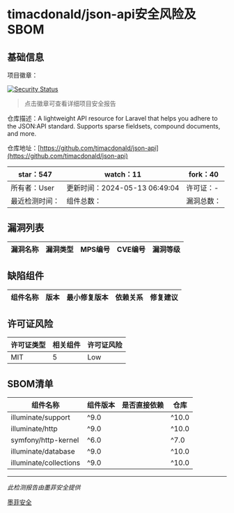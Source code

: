 # timacdonald/json-api安全风险及SBOM

## 基础信息

项目徽章：

[![Security Status](https://www.murphysec.com/platform3/v31/badge/1790457591779213312.svg)](https://www.murphysec.com/console/report/1790457590772580352/1790457591779213312)

> 点击徽章可查看详细项目安全报告

仓库描述：A lightweight API resource for Laravel that helps you adhere to the JSON:API standard. Supports sparse fieldsets, compound documents, and more.

仓库地址：[https://github.com/timacdonald/json-api](https://github.com/timacdonald/json-api)

| star：547 | watch：11 | fork：40 |
| ----------- | -------------- | ------------ |
| 所有者：User | 更新时间：2024-05-13 06:49:04 | 许可证：- |
| 最近检测时间： | 组件总数： | 漏洞总数： |




## 漏洞列表

| 漏洞名称 | 漏洞类型 | MPS编号 | CVE编号 | 漏洞等级 |
| ------- | ------ | ------- | ------ | ----- |





## 缺陷组件

| 组件名称 | 版本 | 最小修复版本 | 依赖关系 | 修复建议 |
| -------- | ---- | ------------ | -------- | -------- |





## 许可证风险

| 许可证类型 | 相关组件 | 许可证风险 |
| ---------- | -------- | ---------- |
|MIT|5|Low|




## SBOM清单

| 组件名称 | 组件版本 | 是否直接依赖 | 仓库 |
| -------- | -------- | ------------ | ---- |
|illuminate/support|^9.0 || ^10.0 || ^11.0|间接依赖|composer|
|illuminate/http|^9.0 || ^10.0 || ^11.0|间接依赖|composer|
|symfony/http-kernel|^6.0 || ^7.0|间接依赖|composer|
|illuminate/database|^9.0 || ^10.0 || ^11.0|间接依赖|composer|
|illuminate/collections|^9.0 || ^10.0 || ^11.0|间接依赖|composer|


------

*此检测报告由墨菲安全提供*

[墨菲安全](www.murphysec.com)